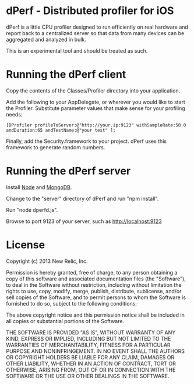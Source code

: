 # dPerf - Distributed profiler for iOS

dPerf is a little CPU profiler designed to run efficiently on real hardware
and report back to a centralized server so that data from many devices can be
aggregated and analyzed in bulk.

This is an experimental tool and should be treated as such.

# Running the dPerf client 

Copy the contents of the Classes/Profiler directory into your application.

Add the following to your AppDelegate, or wherever you would like to start
the Profiler. Substitute parameter values that make sense for your profiling needs:

    [DProfiler profileToServer:@"http://your.ip:9123" withSampleRate:50.0 andDuration:65 andTestName:@"your test" ];

Finally, add the Security.framework to your project. dPerf uses this framework to generate random numbers.

# Running the dPerf server

Install [Node](http://nodejs.org/) and [MongoDB](http://www.mongodb.org/).

Change to the "server" directory of dPerf and run "npm install".

Run "node dperfd.js".

Browse to port 9123 of your server, such as [http://localhost:9123](http://localhost:9123)

# License

Copyright (c) 2013 New Relic, Inc.

Permission is hereby granted, free of charge, to any person obtaining a copy
of this software and associated documentation files (the "Software"), to deal
in the Software without restriction, including without limitation the rights
to use, copy, modify, merge, publish, distribute, sublicense, and/or sell
copies of the Software, and to permit persons to whom the Software is
furnished to do so, subject to the following conditions:

The above copyright notice and this permission notice shall be included in
all copies or substantial portions of the Software.

THE SOFTWARE IS PROVIDED "AS IS", WITHOUT WARRANTY OF ANY KIND, EXPRESS OR
IMPLIED, INCLUDING BUT NOT LIMITED TO THE WARRANTIES OF MERCHANTABILITY,
FITNESS FOR A PARTICULAR PURPOSE AND NONINFRINGEMENT. IN NO EVENT SHALL THE
AUTHORS OR COPYRIGHT HOLDERS BE LIABLE FOR ANY CLAIM, DAMAGES OR OTHER
LIABILITY, WHETHER IN AN ACTION OF CONTRACT, TORT OR OTHERWISE, ARISING FROM,
OUT OF OR IN CONNECTION WITH THE SOFTWARE OR THE USE OR OTHER DEALINGS IN
THE SOFTWARE.
